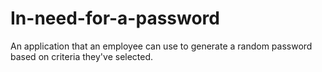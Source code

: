 # In-need-for-a-password
An application that an employee can use to generate a random password based on criteria they've selected.
